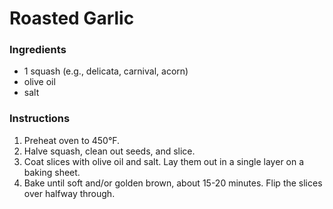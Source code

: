 # Roasted Garlic

### Ingredients

- 1 squash (e.g., delicata, carnival, acorn)
- olive oil
- salt

### Instructions

1. Preheat oven to 450&deg;F.
2. Halve squash, clean out seeds, and slice.
3. Coat slices with olive oil and salt. Lay them out in a single layer on a baking sheet.
4. Bake until soft and/or golden brown, about 15-20 minutes. Flip the slices over halfway through.
